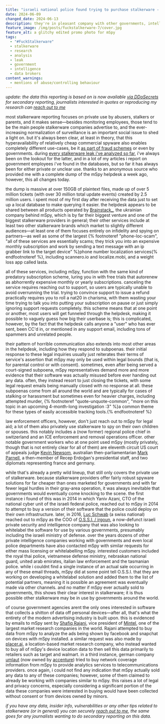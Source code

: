 ```yaml
---
title: "israeli national police found trying to purchase stalkerware - #FuckStalkerware pt. 7"
date: 2024-06-09
changed_date: 2024-06-13
description: they're in pleasant company with other governments, intelligence companies, and data brokers
feature_image: /img/posts/fuckstalkerware-7/cover.jpg
feature_alt: a glitchy edited promo photo for mSpy
tags:
  - "#FuckStalkerware"
  - stalkerware
  - research
  - analysis
  - leak
  - government
  - intelligence
  - data brokers
content_warnings:
  - mentions of abuse/controlling behaviour
---
```


*update: the data this reporting is based on is now available [via DDoSecrets](https://ddosecrets.com/wiki/MSpy) for secondary reporting, journalists interested in quotes or reproducing my research can [reach out to me](/contact)*

most stalkerware reporting focuses on private use by abusers, stalkers or parents, and it makes sense—besides monitoring employees, those tend to be the main people stalkerware companies advertise to, and the ever-increasing normalization of surveillance is an important social issue to shed a light on. but it's always been clear, at least in theory, that this hyperavailability of relatively cheap commercial spyware also enables completely different use-cases, be it [as part of fraud schemes](/posts/wyndham-defrauded/) or even by governments. during [every stalkerware leak i've analyzed so far](/posts/tagged/fuckstalkerware/), i've always been on the lookout for the latter, and in a lot of my articles i report on government employees i've found in the databases, but so far it has always been for either private or unclear use. thanks to an anonymous source who provided me with a complete dump of the mSpy helpdesk a week ago, however, this all changes today.

the dump is massive at over 150GB of plaintext files, made up of over 5 million tickets (with over 30 million total update events) created by 2.5 million users. i spent most of my first day after receiving the data just to set up a local database to make querying it easier. the helpdesk appears to be shared between all products operated by [Brainstack\_](https://www.brainstack.team/), the ukrainian company behind mSpy, which is by far their biggest venture and one of the biggest stalkerware providers in general; their other services include at least two other stalkerware brands which market to slightly different audiences—at least one of them focuses entirely on infidelity and spying on partners—as well as some of the largest {% footnoteref "phone-loc-scam", "all of these services are essentially scams; they trick you into an expensive monthly subscription and work by sending a text message with an ip grabber link to the target device" %}phone number localization services{% endfootnoteref %}, including scannero.io and localize.mobi, and a weight loss app called lasta.

all of these services, including mSpy, function with the same kind of predatory subscription scheme, luring you in with free trials that autorenew as abhorrently expensive monthly or yearly subscriptions. canceling the service requires reaching out to support, so users are typically unable to avoid overrunning the trial. trying to convince support to issue a refund practically requires you to roll a nat20 in charisma, with them wasting your time trying to talk you into putting your subscription on pause or just simply ignoring support requests completely. this scheme means that at one point or another, most users will get funneled through the helpdesk, making it possible to vaguely guess how big their userbase is; this is complicated, however, by the fact that the helpdesk calls anyone a "user" who has ever sent, been CC'd in, or mentioned in any support email, including tons of spammers and unrelated people.

their pattern of horrible communication also extends into most other areas in the helpdesk, including how they respond to subpoenas. their initial response to these legal inquiries usually just reiterates their terms of service's assertion that mSpy may only be used within legal bounds (that is, for parental control or with consent). sometimes, even after being served a court-signed subpoena, mSpy representatives demand more and more evidence that their software was actually misused before ever handing out any data. often, they instead resort to just closing the tickets, with some legal request emails being manually closed with no response at all. these subpoenas come from all around the world and are typically for cases of stalking or harassment but sometimes even for heavier charges, including attempted murder, {% footnoteref "quote-unquote-common", "more on this topic in an upcoming 4-month-long investigation :3" %}a common theme for these types of easily accessible tracking tools.{% endfootnoteref %}

law enforcement officers, however, don't just reach out to mSpy for legal aid; a lot of them also privately use stalkerware to spy on their own children or spouses. this notably includes a (now former) regional police chief in switzerland and an ICE enforcement and removal operations officer. other notable government workers who at one point used mSpy (mostly privately, though that is not entirely clear for all of them) are eleventh circuit US court of appeals judge [Kevin Newsom](https://en.wikipedia.org/wiki/Kevin_Newsom), australian then-parliamentarian [Mark Parnell](https://en.wikipedia.org/wiki/Mark_Parnell), a then-member of Recep Erdoğan's presidential staff, and two diplomats representing france and germany.

while that's already a pretty wild lineup, that still only covers the private use of stalkerware. because stalkerware providers offer fairly robust spyware solutions for far cheaper than ones marketed for governments and with far fewer legal hurdles in their gray-area operation, it was always inevitable that governments would eventually come knocking to the scene. the first instance i found of this was in 2014 in which Yaniv Azani, CTO of the national cyber unit of the israeli federal police, reached out to mSpy in 2014 to attempt to buy a version of their software that the police could deploy on their own infrastructure. later, in 2016, [Luc Schwab](https://www.linkedin.com/in/luc-schwab-66691880/) (a swiss national) reached out to mSpy as the COO of [O.S.S.I. / irgoun](https://web.archive.org/web/20190119065628/https://irgoun.org.il/), a now-defunct israeli private security and intelligence company that was also looking to whitelabel the software for use by various governments, presumably including the israeli ministry of defense. over the years dozens of other private intelligence companies working with governments and even local police departments have also contacted mSpy with similar requests for either mass licensing or whitelabelling mSpy. interested customers included the royal thai police, vietnamese defense ministry, nebraskan national guard, united arab emirates, italian law enforcement and the tasmanian police. while i couldnt find a single instance of an actual sale occurring in any of these email threads, mSpy did at some point tell O.S.S.I. that they are working on developing a whitelabel solution and added them to the list of potential partners, meaning it is possible an agreement was eventually made via other channels. and no matter if mSpy ever actually sold to governments, this shows their clear interest in stalkerware; it is thus possible other stalkerware may be in use by governments around the world.

of course government agencies arent the only ones interested in software that collects a shitton of data off personal devices—after all, that's what the entirety of the modern advertising industry is built upon. this is evidenced by emails to mSpy sent by [Shafiq Rajani](https://www.linkedin.com/in/shafiqrajani/), vice president of [Mintel](https://en.wikipedia.org/wiki/Mintel), one of the largest market research companies in the world. Rajani attempted to buy data from mSpy to analyze the ads being shown by facebook and snapchat on devices with mSpy installed. a similar request was also made by [placer.ai](https://placer.ai), a location-based market research company, who instead wanted to buy all of mSpy's device location data to then sell this data primarily to retailers such as target and walmart. in a third instance, german company [umlaut](https://de.wikipedia.org/wiki/Umlaut_(Unternehmen)) (now owned by [accenture](https://en.wikipedia.org/wiki/Accenture)) tried to buy network coverage information from mSpy to provide analytics services to telecommunications providers. once again, i could not find any indication that mSpy actually sold any data to any of these companies; however, some of them claimed to already be working with companies similar to mSpy. this raises a lot of legal and privacy concerns, especially considering a significant portion of the data these companies were interested in buying would have been collected without consent or from devices owned by minors.

*if you have any data, insider info, vulnerabilities or any other tips related to stalkerware (or in general) you can securely [reach out to me](/contact), the same goes for any journalists wanting to do secondary reporting on this data.*